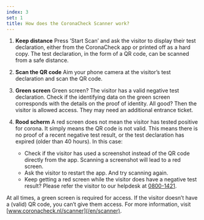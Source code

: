 ```yaml
---
index: 3
set: 1
title: How does the CoronaCheck Scanner work?
---
```

1. **Keep distance**
    Press ‘Start Scan’ and ask the visitor to display their test declaration, either from the CoronaCheck app or printed off as a hard copy. The test declaration, in the form of a QR code, can be scanned from a safe distance. 

2. **Scan the QR code**
    Aim your phone camera at the visitor’s test declaration and scan the QR code.

3. **Green screen**
    Green screen? The visitor has a valid negative test declaration. Check if the identifying data on the green screen corresponds with the details on the proof of identity. All good? Then the visitor is allowed access. They may need an additional entrance ticket. 

4. **Rood scherm**
    A red screen does not mean the visitor has tested positive for corona. It simply means the QR code is not valid. This means there is no proof of a recent negative test result, or the test declaration has expired (older than 40 hours). In this case:

    - Check if the visitor has used a screenshot instead of the QR code directly from the app. Scanning a screenshot will lead to a red screen.
    - Ask the visitor to restart the app. And try scanning again. 
    - Keep getting a red screen while the visitor does have a negative test result? Please refer the visitor to our helpdesk at <a href="tel:0800-1421">0800-1421</a>.

At all times, a green screen is required for access. If the visitor doesn’t have a (valid) QR code, you can’t give them access. For more information, visit [www.coronacheck.nl/scanner](/en/scanner).
